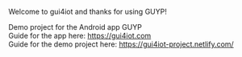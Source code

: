 Welcome to gui4iot and thanks for using GUYP!

Demo project for the Android app GUYP  
Guide for the app here: https://gui4iot.com  
Guide for the demo project here: https://gui4iot-project.netlify.com/  

